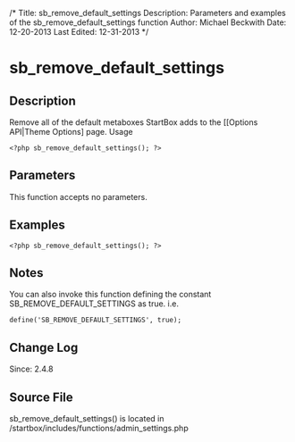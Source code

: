 /*
Title: sb_remove_default_settings
Description: Parameters and examples of the sb_remove_default_settings function
Author: Michael Beckwith
Date: 12-20-2013
Last Edited: 12-31-2013
 */

# sb_remove_default_settings

## Description

Remove all of the default metaboxes StartBox adds to the [[Options API|Theme Options] page.
Usage

	<?php sb_remove_default_settings(); ?>

## Parameters

This function accepts no parameters.

## Examples

	<?php sb_remove_default_settings(); ?>

## Notes

You can also invoke this function defining the constant SB_REMOVE_DEFAULT_SETTINGS as true. i.e.

	define('SB_REMOVE_DEFAULT_SETTINGS', true);

## Change Log

Since: 2.4.8

## Source File

sb_remove_default_settings() is located in /startbox/includes/functions/admin_settings.php
